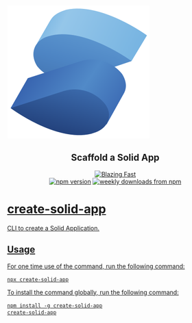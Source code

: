 ![Create-Solid-App Banner](images/logo.svg)

<h2 align="center">Scaffold a Solid App</h2>

<p align="center">
  <a href="https://twitter.com/acdlite/status/974390255393505280">
    <img alt="Blazing Fast" src="https://img.shields.io/badge/speed-blazing%20%F0%9F%94%A5-brightgreen.svg?style=flat-square"></a>
  <br/>
  <a href="https://www.npmjs.com/package/create-solid-app">
    <img alt="npm version" src="https://img.shields.io/npm/v/create-solid-app.svg?style=flat-square"></a>
  <a href="https://www.npmjs.com/package/create-solid-app">
    <img alt="weekly downloads from npm" src="https://img.shields.io/npm/dw/create-solid-app.svg?style=flat-square"></a>
  <a href="#badge">
</p>

# create-solid-app

CLI to create a Solid Application.

## Usage

For one time use of the command, run the following command:

```shell
npx create-solid-app
```

To install the command globally, run the following command:

```shell
npm install -g create-solid-app
create-solid-app
```
